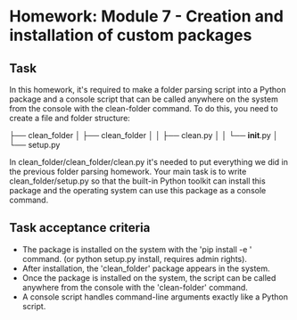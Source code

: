 # Homework: Module 7 - Creation and installation of custom packages

## Task

In this homework, it's required to make a folder parsing script into a Python package and a console script that can be called anywhere on the system from the console with the clean-folder command. To do this, you need to create a file and folder structure:

├── clean_folder
│    ├── clean_folder
│    │   ├── clean.py
│    │   └── __init__.py
│    └── setup.py

In clean_folder/clean_folder/clean.py it's needed to put everything we did in the previous folder parsing homework. Your main task is to write clean_folder/setup.py so that the built-in Python toolkit can install this package and the operating system can use this package as a console command.

## Task acceptance criteria

* The package is installed on the system with the 'pip install -e ' command. (or python setup.py install, requires admin rights).
* After installation, the 'clean_folder' package appears in the system.
* Once the package is installed on the system, the script can be called anywhere from the console with the 'clean-folder' command.
* A console script handles command-line arguments exactly like a Python script.
